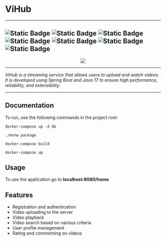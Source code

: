 # ViHub

---
![Static Badge](https://img.shields.io/badge/SpringBoot-61DBFB?style=for-the-badge&logo=springboot&logoColor=black&color=green)
![Static Badge](https://img.shields.io/badge/Java%2017%20-%2061DBFB%20?style=for-the-badge)
![Static Badge](https://img.shields.io/badge/Redis-%2061DBFB?style=for-the-badge&logo=redis&color=darkred)
![Static Badge](https://img.shields.io/badge/PostgreSQL-%2061DBFB?style=for-the-badge&logo=postgresql&logoColor=white&color=blue)
![Static Badge](https://img.shields.io/badge/Apache%20Kafka-%2061DBFB?style=for-the-badge&logo=apachekafka&logoColor=black&color=red)
![Static Badge](https://img.shields.io/badge/Spring%20Security-%2061DBFB?style=for-the-badge&logo=springsecurity&logoColor=green&color=lightblue)
![Static Badge](https://img.shields.io/badge/Git-%2061DBFB?style=for-the-badge&logo=git&logoColor=black&color=lightgreen)
---
<p align="center">
  <img src="https://github.com/ScarFace163/vihub/blob/main/viHubLogoJPEG.jpg" />
</p>

---
*ViHub is a streaming service that allows users to upload and watch videos. It is developed using Spring Boot and Java 17 to ensure high performance, reliability, and extensibility.*

---
## Documentation
To run, use the following commands in the project root:
```
docker-compose up -d db
```
```
./mvnw package
```
```
docker-compose build
```
```
docker-compose up
```
## Usage
To use the application go to **localhost:8080/home**
## Features
* Registration and authentication
* Video uploading to the server 
* Video playback
* Video search based on various criteria
* User profile management
* Rating and commenting on videos



